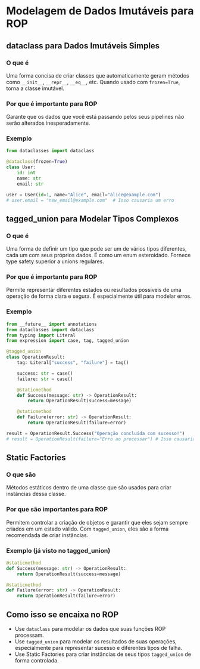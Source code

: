 # Modelagem de Dados Imutáveis para ROP

## dataclass para Dados Imutáveis Simples

### O que é
Uma forma concisa de criar classes que automaticamente geram métodos como `__init__`, `__repr__`, `__eq__`, etc. Quando usado com `frozen=True`, torna a classe imutável.

### Por que é importante para ROP
Garante que os dados que você está passando pelos seus pipelines não serão alterados inesperadamente.

### Exemplo

```python
from dataclasses import dataclass

@dataclass(frozen=True)
class User:
    id: int
    name: str
    email: str

user = User(id=1, name="Alice", email="alice@example.com")
# user.email = "new_email@example.com"  # Isso causaria um erro
```

## tagged_union para Modelar Tipos Complexos

### O que é
Uma forma de definir um tipo que pode ser um de vários tipos diferentes, cada um com seus próprios dados. É como um enum esteroidado. Fornece type safety superior a unions regulares.

### Por que é importante para ROP
Permite representar diferentes estados ou resultados possíveis de uma operação de forma clara e segura. É especialmente útil para modelar erros.

### Exemplo

```python
from __future__ import annotations
from dataclasses import dataclass
from typing import Literal
from expression import case, tag, tagged_union

@tagged_union
class OperationResult:
    tag: Literal["success", "failure"] = tag()

    success: str = case()
    failure: str = case()

    @staticmethod
    def Success(message: str) -> OperationResult:
        return OperationResult(success=message)

    @staticmethod
    def Failure(error: str) -> OperationResult:
        return OperationResult(failure=error)

result = OperationResult.Success("Operação concluída com sucesso!")
# result = OperationResult(failure="Erro ao processar") # Isso causaria um erro
```

## Static Factories

### O que são
Métodos estáticos dentro de uma classe que são usados para criar instâncias dessa classe.

### Por que são importantes para ROP
Permitem controlar a criação de objetos e garantir que eles sejam sempre criados em um estado válido. Com `tagged_union`, eles são a forma recomendada de criar instâncias.

### Exemplo (já visto no tagged_union)

```python
@staticmethod
def Success(message: str) -> OperationResult:
    return OperationResult(success=message)

@staticmethod
def Failure(error: str) -> OperationResult:
    return OperationResult(failure=error)
```

## Como isso se encaixa no ROP

- Use `dataclass` para modelar os dados que suas funções ROP processam.
- Use `tagged_union` para modelar os resultados de suas operações, especialmente para representar sucesso e diferentes tipos de falha.
- Use Static Factories para criar instâncias de seus tipos `tagged_union` de forma controlada.